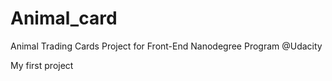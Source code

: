 # Animal_card
Animal Trading Cards Project for Front-End Nanodegree Program @Udacity

My first project 

